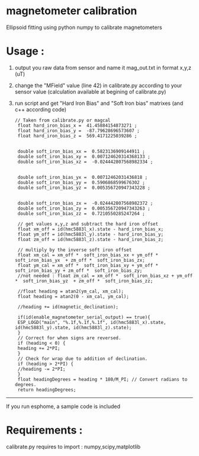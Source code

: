# magnetometer calibration

Ellipsoid fitting using python numpy to calibrate magnetometers

# Usage :
1) output you raw data from sensor and name it mag_out.txt in format x,y,z (uT)

2) change the "MField" value (line 42) in calibrate.py according to your sensor value (calculation available at begining of calibrate.py)

3) run script and get "Hard Iron Bias" and "Soft Iron bias" matrixes (and c++ according code)

       // Taken from calibrate.py or magcal
        float hard_iron_bias_x =  41.45884154873271 ;
        float hard_iron_bias_y =  -87.79628696573607 ;
        float hard_iron_bias_z =  569.4171225039286 ;


        double soft_iron_bias_xx =  0.5823136909144911 ;
        double soft_iron_bias_xy =  0.007124620314368133 ;
        double soft_iron_bias_xz =  -0.024442807568982334 ;


        double soft_iron_bias_yx =  0.00712462031436818 ;
        double soft_iron_bias_yy =  0.5906868599676302 ;
        double soft_iron_bias_yz =  0.005356720947343228 ;


        double soft_iron_bias_zx =  -0.024442807568982372 ;
        double soft_iron_bias_zy =  0.005356720947343263 ;
        double soft_iron_bias_zz =  0.7210550285247264 ;
        
        // get values x,y,z and subtract the hard iron offset
        float xm_off = id(hmc5883l_x).state - hard_iron_bias_x;
        float ym_off = id(hmc5883l_y).state - hard_iron_bias_y;
        float zm_off = id(hmc5883l_z).state - hard_iron_bias_z;
        
        // multiply by the inverse soft iron offset 
        float xm_cal = xm_off *  soft_iron_bias_xx + ym_off *  soft_iron_bias_yx  + zm_off *  soft_iron_bias_zx;
        float ym_cal = xm_off *  soft_iron_bias_xy + ym_off *  soft_iron_bias_yy + zm_off *  soft_iron_bias_zy;
        //not needed : float zm_cal = xm_off *  soft_iron_bias_xz + ym_off *  soft_iron_bias_yz  + zm_off *  soft_iron_bias_zz;
        
        //float heading = atan2(ym_cal, xm_cal);
        float heading = atan2(0 - xm_cal, ym_cal);
        
        //heading += id(magnetic_declination); 
        
        if(id(enable_magnetometer_serial_output) == true){
        ESP_LOGD("main", "%.1f,%.1f,%.1f", id(hmc5883l_x).state, id(hmc5883l_y).state, id(hmc5883l_z).state);
        }
        // Correct for when signs are reversed.
        if (heading < 0) {
        heading += 2*PI;
        }
        // Check for wrap due to addition of declination.
        if (heading > 2*PI) {
        //heading -= 2*PI;
        }
        float headingDegrees = heading * 180/M_PI; // Convert radians to degrees.
        return headingDegrees;

---
If you run esphome, a sample code is included

# Requirements : 
calibrate.py requires to import : numpy,scipy,matplotlib


